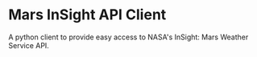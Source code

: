 # Mars InSight API Client

A python client to provide easy access to NASA's InSight: Mars Weather Service API. 
